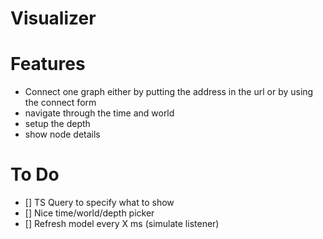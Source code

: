 Visualizer
===

# Features
- Connect one graph either by putting the address in the url or by using the connect form
- navigate through the time and world
- setup the depth
- show node details

# To Do
- [] TS Query to specify what to show
- [] Nice time/world/depth picker
- [] Refresh model every X ms (simulate listener)
